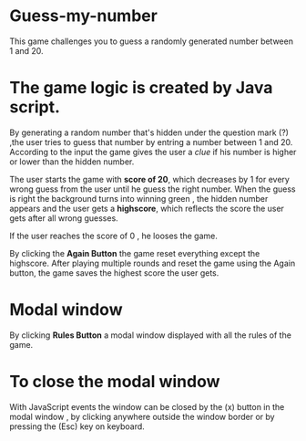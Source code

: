 # Guess-my-number
This game challenges you to guess a randomly generated number between 1 and 20.

# The game logic is created by **Java script**. 
By generating a random number that's hidden under the question mark (?) ,the user tries to guess that number by entring a number between 1 and 20. According to the input the game gives the user a _clue_ if his number is higher or lower than the hidden number.

The user starts the game with **score of 20**, which decreases by 1 for every wrong guess from the user until he guess the right number.
When the guess is right the background turns into winning green , the hidden number appears and the user gets a **highscore**, which reflects the score the user gets after all wrong guesses.

If the user reaches the score of 0 , he looses the game.

By clicking the **Again Button** the game reset everything except the highscore. After playing multiple rounds and reset the game using the Again button, the game saves the highest score the user gets.

# Modal window 
By clicking **Rules Button** a modal window displayed with all the rules of the game.

# **To close the modal window**
With JavaScript events the window can be closed by the (x) button in the modal window , by clicking anywhere outside the window border or by pressing the (Esc) key on keyboard.
